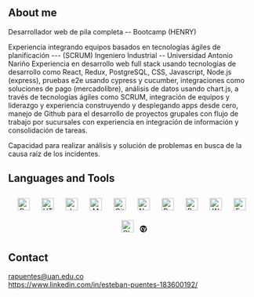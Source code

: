 ## About me


Desarrollador web de pila completa -- Bootcamp (HENRY)

Experiencia integrando equipos basados en tecnologías ágiles de planificación 
--- (SCRUM) Ingeniero Industrial -- 
Universidad Antonio Nariño
Experiencia en desarrollo web full stack usando tecnologías de desarrollo como React, Redux, PostgreSQL, CSS, Javascript, Node.js (express), pruebas e2e usando cypress y cucumber, integraciones como soluciones de pago (mercadolibre), análisis de datos usando chart.js, a través de tecnologías ágiles como SCRUM, integración de equipos y liderazgo y experiencia construyendo y desplegando apps desde cero, manejo de Github para el desarrollo de proyectos grupales con flujo de trabajo por sucursales con experiencia en integración de información y consolidación de tareas.

Capacidad para realizar análisis y solución de problemas en busca de la causa raíz de los incidentes.
 
 ## Languages and Tools  
<div align="center">  
<a href="https://reactjs.org/" target="_blank"><img style="margin: 10px" src="https://profilinator.rishav.dev/skills-assets/react-original-wordmark.svg" alt="React" height="25" /></a>  
<a href="https://en.wikipedia.org/wiki/HTML5" target="_blank"><img style="margin: 10px" src="https://profilinator.rishav.dev/skills-assets/html5-original-wordmark.svg" alt="HTML5" height="25" /></a>  
<a href="https://www.javascript.com/" target="_blank"><img style="margin: 10px" src="https://profilinator.rishav.dev/skills-assets/javascript-original.svg" alt="JavaScript" height="25" /></a>  
<a href="https://www.mongodb.com/" target="_blank"><img style="margin: 10px" src="https://profilinator.rishav.dev/skills-assets/mongodb-original-wordmark.svg" alt="MongoDB" height="25" /></a>  
<a href="https://github.com/" target="_blank"><img style="margin: 10px" src="https://profilinator.rishav.dev/skills-assets/git-scm-icon.svg" alt="Git" height="25" /></a>  
<a href="https://nodejs.org/" target="_blank"><img style="margin: 10px" src="https://profilinator.rishav.dev/skills-assets/nodejs-original-wordmark.svg" alt="Node.js" height="25" /></a>  
<a href="https://www.postgresql.org/" target="_blank"><img style="margin: 10px" src="https://profilinator.rishav.dev/skills-assets/postgresql-original-wordmark.svg" alt="PostgreSQL" height="25" /></a>  
<a href="https://redux.js.org/" target="_blank"><img style="margin: 10px" src="https://profilinator.rishav.dev/skills-assets/redux-original.svg" alt="Redux" height="25" /></a>  
<a href="https://webpack.js.org/" target="_blank"><img style="margin: 10px" src="https://profilinator.rishav.dev/skills-assets/webpack-original.svg" alt="Webpack" height="25" /></a>  
<a href="https://expressjs.com/" target="_blank"><img style="margin: 10px" src="https://profilinator.rishav.dev/skills-assets/express-original-wordmark.svg" alt="Express.js" height="25" /></a>  
<a href="https://www.chartjs.org/" target="_blank"><img style="margin: 10px" src="https://profilinator.rishav.dev/skills-assets/logo-title.svg" alt="Chart.js" height="25" /></a>  
 <svg stroke="currentColor" fill="currentColor" stroke-width="0" role="img" viewBox="0 0 24 24" height="1em" width="1em" xmlns="http://www.w3.org/2000/svg"><title></title><path d="M11.998 0C5.366 0 0 5.367 0 12a11.992 11.992 0 0 0 12 12c6.633 0 12-5.367 12-12-.001-6.633-5.412-12-12.002-12zM6.37 14.575c.392.523.916.742 1.657.742.35 0 .699-.044 1.004-.175.306-.13.655-.306 1.09-.567l1.223 1.745c-1.003.83-2.138 1.222-3.447 1.222-1.048 0-1.92-.218-2.705-.654a4.393 4.393 0 0 1-1.746-1.92c-.392-.83-.611-1.79-.611-2.925 0-1.09.219-2.094.61-2.923a4.623 4.623 0 0 1 1.748-2.007c.741-.48 1.657-.698 2.661-.698.699 0 1.353.087 1.877.305a5.64 5.64 0 0 1 1.614.96l-1.222 1.658A4.786 4.786 0 0 0 9.12 8.77c-.305-.13-.698-.174-1.048-.174-1.483 0-2.225 1.134-2.225 3.446-.043 1.18.175 2.008.524 2.532H6.37zm12 2.705c-.436 1.353-1.091 2.357-2.008 3.098-.916.743-2.138 1.135-3.665 1.266l-.305-2.05c1.003-.132 1.745-.35 2.225-.7.174-.13.524-.523.524-.523L11.519 6.764h3.01l2.095 8.683 2.226-8.683h2.923L18.37 17.28z"></path></svg>
</div>

 ## Contact
 
 rapuentes@uan.edu.co
 <br/>
 https://www.linkedin.com/in/esteban-puentes-183600192/
 
